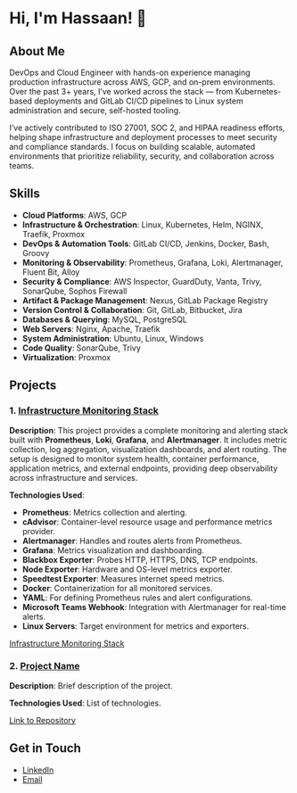 # Hi, I'm Hassaan! 👋

## About Me
DevOps and Cloud Engineer with hands-on experience managing production infrastructure across AWS, GCP, and on-prem environments. Over the past 3+ years, I’ve worked across the stack — from Kubernetes-based deployments and GitLab CI/CD pipelines to Linux system administration and secure, self-hosted tooling.

I’ve actively contributed to ISO 27001, SOC 2, and HIPAA readiness efforts, helping shape infrastructure and deployment processes to meet security and compliance standards. I focus on building scalable, automated environments that prioritize reliability, security, and collaboration across teams.

## Skills
- **Cloud Platforms**: AWS, GCP 
- **Infrastructure & Orchestration**: Linux, Kubernetes, Helm, NGINX, Traefik, Proxmox 
- **DevOps & Automation Tools**: GitLab CI/CD, Jenkins, Docker, Bash, Groovy 
- **Monitoring & Observability**: Prometheus, Grafana, Loki, Alertmanager, Fluent Bit, Alloy 
- **Security & Compliance**: AWS Inspector, GuardDuty, Vanta, Trivy, SonarQube, Sophos Firewall 
- **Artifact & Package Management**: Nexus, GitLab Package Registry 
- **Version Control & Collaboration**: Git, GitLab, Bitbucket, Jira 
- **Databases & Querying**: MySQL, PostgreSQL 
- **Web Servers**: Nginx, Apache, Traefik
- **System Administration**: Ubuntu, Linux, Windows
- **Code Quality**: SonarQube, Trivy
- **Virtualization**: Proxmox


## Projects
### 1. [Infrastructure Monitoring Stack](monitoring)
**Description**: This project provides a complete monitoring and alerting stack built with **Prometheus**, **Loki**, **Grafana**, and **Alertmanager**. It includes metric collection, log aggregation, visualization dashboards, and alert routing. The setup is designed to monitor system health, container performance, application metrics, and external endpoints, providing deep observability across infrastructure and services.

**Technologies Used**:
* **Prometheus**: Metrics collection and alerting.
* **cAdvisor**: Container-level resource usage and performance metrics provider.
* **Alertmanager**: Handles and routes alerts from Prometheus.
* **Grafana**: Metrics visualization and dashboarding.
* **Blackbox Exporter**: Probes HTTP, HTTPS, DNS, TCP endpoints.
* **Node Exporter**: Hardware and OS-level metrics exporter.
* **Speedtest Exporter**: Measures internet speed metrics.
* **Docker**: Containerization for all monitored services.
* **YAML**: For defining Prometheus rules and alert configurations.
* **Microsoft Teams Webhook**: Integration with Alertmanager for real-time alerts.
* **Linux Servers**: Target environment for metrics and exporters.

[Infrastructure Monitoring Stack](https://github.com/hassaan-bin-tariq/hassaan-bin-tariq/tree/main/monitoring)

### 2. [Project Name](link-to-repository)
**Description**: Brief description of the project.

**Technologies Used**: List of technologies.

[Link to Repository](link-to-repository)

## Get in Touch
- [LinkedIn](https://www.linkedin.com/in/hassaanbintariq)
- [Email](mailto:hassaantariq89@gmail.com)
